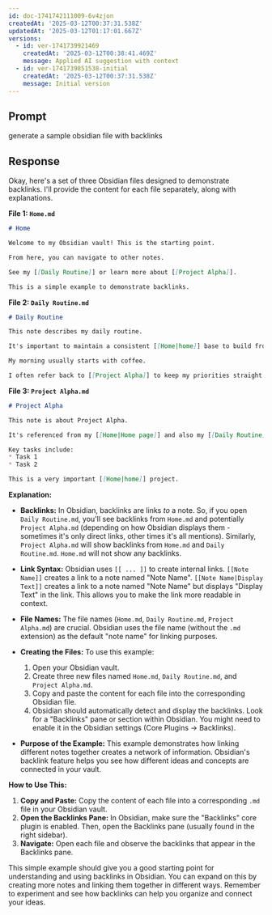 ```yaml
---
id: doc-1741742111009-6v4zjon
createdAt: '2025-03-12T00:37:31.538Z'
updatedAt: '2025-03-12T01:17:01.667Z'
versions:
  - id: ver-1741739921469
    createdAt: '2025-03-12T00:38:41.469Z'
    message: Applied AI suggestion with context
  - id: ver-1741739851538-initial
    createdAt: '2025-03-12T00:37:31.538Z'
    message: Initial version
---
```



## Prompt

generate a sample obsidian file with backlinks

## Response

Okay, here's a set of three Obsidian files designed to demonstrate backlinks. I'll provide the content for each file separately, along with explanations.

**File 1:  `Home.md`**

```markdown
# Home

Welcome to my Obsidian vault! This is the starting point.

From here, you can navigate to other notes. 

See my [[Daily Routine]] or learn more about [[Project Alpha]].

This is a simple example to demonstrate backlinks.

```

**File 2:  `Daily Routine.md`**

```markdown
# Daily Routine

This note describes my daily routine.

It's important to maintain a consistent [[Home|home]] base to build from.

My morning usually starts with coffee.

I often refer back to [[Project Alpha]] to keep my priorities straight.

```

**File 3:  `Project Alpha.md`**

```markdown
# Project Alpha

This note is about Project Alpha.

It's referenced from my [[Home|Home page]] and also my [[Daily Routine]].

Key tasks include:
* Task 1
* Task 2

This is a very important [[Home|home]] project.
```

**Explanation:**

*   **Backlinks:** In Obsidian, backlinks are links *to* a note.  So, if you open `Daily Routine.md`, you'll see backlinks from `Home.md` and potentially `Project Alpha.md` (depending on how Obsidian displays them - sometimes it's only direct links, other times it's all mentions).  Similarly, `Project Alpha.md` will show backlinks from `Home.md` and `Daily Routine.md`.  `Home.md` will not show any backlinks.

*   **Link Syntax:** Obsidian uses `[[ ... ]]` to create internal links.  `[[Note Name]]` creates a link to a note named "Note Name".  `[[Note Name|Display Text]]` creates a link to a note named "Note Name" but displays "Display Text" in the link.  This allows you to make the link more readable in context.

*   **File Names:**  The file names (`Home.md`, `Daily Routine.md`, `Project Alpha.md`) are crucial. Obsidian uses the file name (without the `.md` extension) as the default "note name" for linking purposes.

*   **Creating the Files:** To use this example:
    1.  Open your Obsidian vault.
    2.  Create three new files named `Home.md`, `Daily Routine.md`, and `Project Alpha.md`.
    3.  Copy and paste the content for each file into the corresponding Obsidian file.
    4.  Obsidian should automatically detect and display the backlinks.  Look for a "Backlinks" pane or section within Obsidian.  You might need to enable it in the Obsidian settings (Core Plugins -> Backlinks).

*   **Purpose of the Example:** This example demonstrates how linking different notes together creates a network of information.  Obsidian's backlink feature helps you see how different ideas and concepts are connected in your vault.

**How to Use This:**

1.  **Copy and Paste:**  Copy the content of each file into a corresponding `.md` file in your Obsidian vault.
2.  **Open the Backlinks Pane:** In Obsidian, make sure the "Backlinks" core plugin is enabled. Then, open the Backlinks pane (usually found in the right sidebar).
3.  **Navigate:** Open each file and observe the backlinks that appear in the Backlinks pane.

This simple example should give you a good starting point for understanding and using backlinks in Obsidian. You can expand on this by creating more notes and linking them together in different ways. Remember to experiment and see how backlinks can help you organize and connect your ideas.
